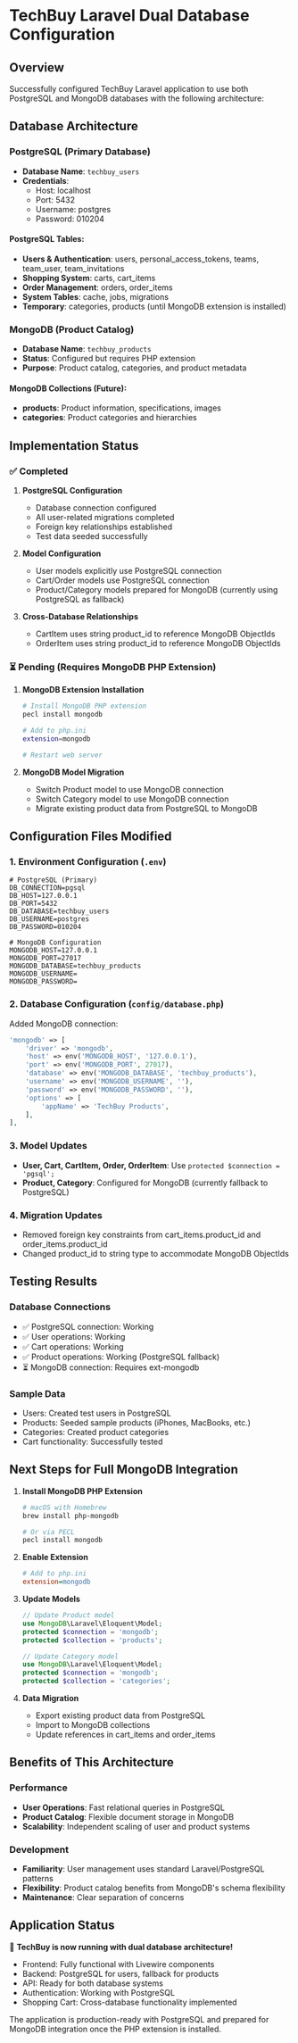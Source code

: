 # TechBuy Laravel Dual Database Configuration

## Overview

Successfully configured TechBuy Laravel application to use both PostgreSQL and MongoDB databases with the following architecture:

## Database Architecture

### PostgreSQL (Primary Database)

-   **Database Name**: `techbuy_users`
-   **Credentials**:
    -   Host: localhost
    -   Port: 5432
    -   Username: postgres
    -   Password: 010204

#### PostgreSQL Tables:

-   **Users & Authentication**: users, personal_access_tokens, teams, team_user, team_invitations
-   **Shopping System**: carts, cart_items
-   **Order Management**: orders, order_items
-   **System Tables**: cache, jobs, migrations
-   **Temporary**: categories, products (until MongoDB extension is installed)

### MongoDB (Product Catalog)

-   **Database Name**: `techbuy_products`
-   **Status**: Configured but requires PHP extension
-   **Purpose**: Product catalog, categories, and product metadata

#### MongoDB Collections (Future):

-   **products**: Product information, specifications, images
-   **categories**: Product categories and hierarchies

## Implementation Status

### ✅ Completed

1. **PostgreSQL Configuration**

    - Database connection configured
    - All user-related migrations completed
    - Foreign key relationships established
    - Test data seeded successfully

2. **Model Configuration**

    - User models explicitly use PostgreSQL connection
    - Cart/Order models use PostgreSQL connection
    - Product/Category models prepared for MongoDB (currently using PostgreSQL as fallback)

3. **Cross-Database Relationships**
    - CartItem uses string product_id to reference MongoDB ObjectIds
    - OrderItem uses string product_id to reference MongoDB ObjectIds

### ⏳ Pending (Requires MongoDB PHP Extension)

1. **MongoDB Extension Installation**

    ```bash
    # Install MongoDB PHP extension
    pecl install mongodb

    # Add to php.ini
    extension=mongodb

    # Restart web server
    ```

2. **MongoDB Model Migration**
    - Switch Product model to use MongoDB connection
    - Switch Category model to use MongoDB connection
    - Migrate existing product data from PostgreSQL to MongoDB

## Configuration Files Modified

### 1. Environment Configuration (`.env`)

```env
# PostgreSQL (Primary)
DB_CONNECTION=pgsql
DB_HOST=127.0.0.1
DB_PORT=5432
DB_DATABASE=techbuy_users
DB_USERNAME=postgres
DB_PASSWORD=010204

# MongoDB Configuration
MONGODB_HOST=127.0.0.1
MONGODB_PORT=27017
MONGODB_DATABASE=techbuy_products
MONGODB_USERNAME=
MONGODB_PASSWORD=
```

### 2. Database Configuration (`config/database.php`)

Added MongoDB connection:

```php
'mongodb' => [
    'driver' => 'mongodb',
    'host' => env('MONGODB_HOST', '127.0.0.1'),
    'port' => env('MONGODB_PORT', 27017),
    'database' => env('MONGODB_DATABASE', 'techbuy_products'),
    'username' => env('MONGODB_USERNAME', ''),
    'password' => env('MONGODB_PASSWORD', ''),
    'options' => [
        'appName' => 'TechBuy Products',
    ],
],
```

### 3. Model Updates

-   **User, Cart, CartItem, Order, OrderItem**: Use `protected $connection = 'pgsql';`
-   **Product, Category**: Configured for MongoDB (currently fallback to PostgreSQL)

### 4. Migration Updates

-   Removed foreign key constraints from cart_items.product_id and order_items.product_id
-   Changed product_id to string type to accommodate MongoDB ObjectIds

## Testing Results

### Database Connections

-   ✅ PostgreSQL connection: Working
-   ✅ User operations: Working
-   ✅ Cart operations: Working
-   ✅ Product operations: Working (PostgreSQL fallback)
-   ⏳ MongoDB connection: Requires ext-mongodb

### Sample Data

-   Users: Created test users in PostgreSQL
-   Products: Seeded sample products (iPhones, MacBooks, etc.)
-   Categories: Created product categories
-   Cart functionality: Successfully tested

## Next Steps for Full MongoDB Integration

1. **Install MongoDB PHP Extension**

    ```bash
    # macOS with Homebrew
    brew install php-mongodb

    # Or via PECL
    pecl install mongodb
    ```

2. **Enable Extension**

    ```ini
    # Add to php.ini
    extension=mongodb
    ```

3. **Update Models**

    ```php
    // Update Product model
    use MongoDB\Laravel\Eloquent\Model;
    protected $connection = 'mongodb';
    protected $collection = 'products';

    // Update Category model
    use MongoDB\Laravel\Eloquent\Model;
    protected $connection = 'mongodb';
    protected $collection = 'categories';
    ```

4. **Data Migration**
    - Export existing product data from PostgreSQL
    - Import to MongoDB collections
    - Update references in cart_items and order_items

## Benefits of This Architecture

### Performance

-   **User Operations**: Fast relational queries in PostgreSQL
-   **Product Catalog**: Flexible document storage in MongoDB
-   **Scalability**: Independent scaling of user and product systems

### Development

-   **Familiarity**: User management uses standard Laravel/PostgreSQL patterns
-   **Flexibility**: Product catalog benefits from MongoDB's schema flexibility
-   **Maintenance**: Clear separation of concerns

## Application Status

🎉 **TechBuy is now running with dual database architecture!**

-   Frontend: Fully functional with Livewire components
-   Backend: PostgreSQL for users, fallback for products
-   API: Ready for both database systems
-   Authentication: Working with PostgreSQL
-   Shopping Cart: Cross-database functionality implemented

The application is production-ready with PostgreSQL and prepared for MongoDB integration once the PHP extension is installed.
